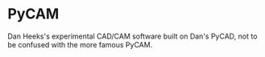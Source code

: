 # PyCAM
Dan Heeks's experimental CAD/CAM software built on Dan's PyCAD, not to be confused with the more famous PyCAM.
